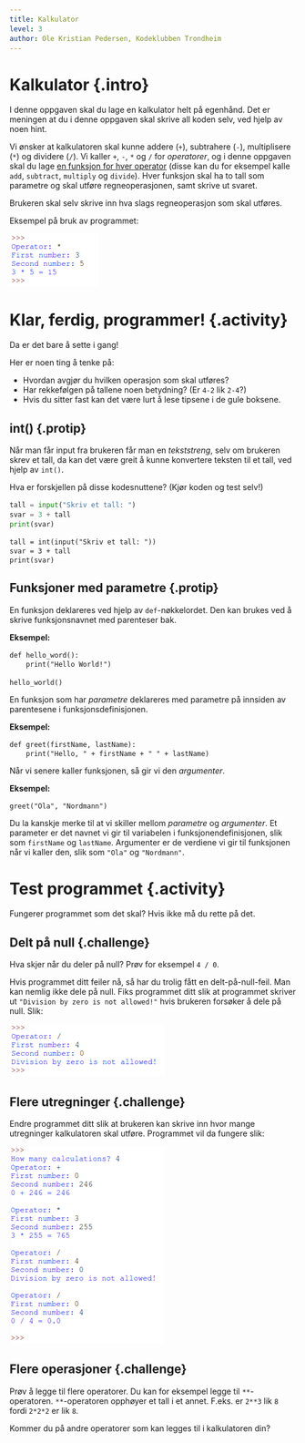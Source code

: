 ```yaml
---
title: Kalkulator
level: 3
author: Ole Kristian Pedersen, Kodeklubben Trondheim
---
```


# Kalkulator {.intro}

I denne oppgaven skal du lage en kalkulator helt på egenhånd. Det er meningen at du  i denne oppgaven skal skrive all koden selv, ved hjelp av noen hint.

Vi ønsker at kalkulatoren skal kunne addere (`+`), subtrahere (`-`), multiplisere (`*`) og dividere (`/`). Vi kaller `+`, `-`, `*` og `/` for *operatorer*, og i denne oppgaven skal du lage <u>en funksjon for hver operator</u> (disse kan du for eksempel kalle `add`, `subtract`, `multiply` og `divide`). Hver funksjon skal ha to tall som parametre og skal utføre regneoperasjonen, samt skrive ut svaret.

Brukeren skal selv skrive inn hva slags regneoperasjon som skal utføres.

Eksempel på bruk av programmet:

![](python_calculator.png)

# Klar, ferdig, programmer! {.activity}

Da er det bare å sette i gang!

Her er noen ting å tenke på:

* Hvordan avgjør du hvilken operasjon som skal utføres?
* Har rekkefølgen på tallene noen betydning? (Er `4-2` lik `2-4`?)
* Hvis du sitter fast kan det være lurt å lese tipsene i de gule boksene.

## int() {.protip}

Når man får input fra brukeren får man en *tekststreng*, selv om brukeren skrev et tall, da kan det være greit å kunne konvertere teksten til et tall, ved hjelp av `int()`.

Hva er forskjellen på disse kodesnuttene? (Kjør koden og test selv!)
```python
tall = input("Skriv et tall: ")
svar = 3 + tall
print(svar)
```

```python3
tall = int(input("Skriv et tall: "))
svar = 3 + tall
print(svar)
```

## Funksjoner med parametre {.protip}

En funksjon deklareres ved hjelp av `def`-nøkkelordet. Den kan brukes ved å skrive funksjonsnavnet med parenteser bak.

**Eksempel:**
```python3
def hello_word():
    print("Hello World!")

hello_world()
```

En funksjon som har *parametre* deklareres med parametre på innsiden av parentesene i funksjonsdefinisjonen.

**Eksempel:**
```python3
def greet(firstName, lastName):
    print("Hello, " + firstName + " " + lastName)
```

Når vi senere kaller funksjonen, så gir vi den *argumenter*.

**Eksempel:**
```python3
greet("Ola", "Nordmann")
```

Du la kanskje merke til at vi skiller mellom *parametre* og *argumenter*. Et parameter er det navnet vi gir til variabelen i funksjonendefinisjonen, slik som `firstName` og `lastName`. Argumenter er de verdiene vi gir til funksjonen når vi kaller den, slik som `"Ola"` og `"Nordmann"`.

# Test programmet {.activity}

Fungerer programmet som det skal? Hvis ikke må du rette på det.

## Delt på null {.challenge}

Hva skjer når du deler på null? Prøv for eksempel `4 / 0`.

Hvis programmet ditt feiler nå, så har du trolig fått en delt-på-null-feil. Man kan nemlig ikke dele på null. Fiks programmet ditt slik at programmet skriver ut `"Division by zero is not allowed!"` hvis brukeren forsøker å dele på null. Slik:

![](python_calculator_zero_division.png)

## Flere utregninger {.challenge}

Endre programmet ditt slik at brukeren kan skrive inn hvor mange utregninger kalkulatoren skal utføre. Programmet vil da fungere slik:

![](python_calculator_multiple_calculations.png)

## Flere operasjoner {.challenge}

Prøv å legge til flere operatorer. Du kan for eksempel legge til `**`-operatoren. `**`-operatoren opphøyer et tall i et annet. F.eks. er `2**3` lik `8` fordi `2*2*2` er lik `8`.

Kommer du på andre operatorer som kan legges til i kalkulatoren din?
